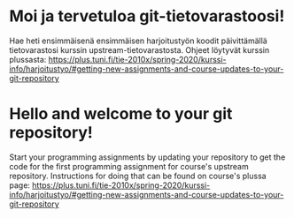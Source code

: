 # Moi ja tervetuloa git-tietovarastoosi!

Hae heti ensimmäisenä ensimmäisen harjoitustyön koodit päivittämällä
tietovarastosi kurssin upstream-tietovarastosta. Ohjeet löytyvät kurssin
plussasta:
https://plus.tuni.fi/tie-2010x/spring-2020/kurssi-info/harjoitustyo/#getting-new-assignments-and-course-updates-to-your-git-repository

# Hello and welcome to your git repository!

Start your programming assignments by updating your repository to get
the code for the first programming assignment for course's
upstream repository. Instructions for doing that can be found on
course's plussa page:
https://plus.tuni.fi/tie-2010x/spring-2020/kurssi-info/harjoitustyo/#getting-new-assignments-and-course-updates-to-your-git-repository
